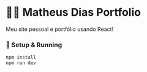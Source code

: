 # 👨‍💻 Matheus Dias Portfolio
Meu site pessoal e portfólio usando React!

### 🚀 Setup & Running

```sh
npm install
npm run dev
```
